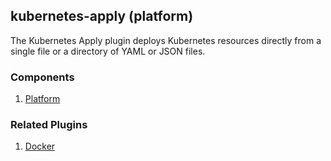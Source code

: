 ## kubernetes-apply (platform)

The Kubernetes Apply plugin deploys Kubernetes resources directly from a single
file or a directory of YAML or JSON files.

### Components

1. [Platform](/waypoint/integrations/hashicorp/kubernetes-apply/latest/components/platform/kubernetes-apply-platform)

### Related Plugins

1. [Docker](/waypoint/integrations/hashicorp/docker)
